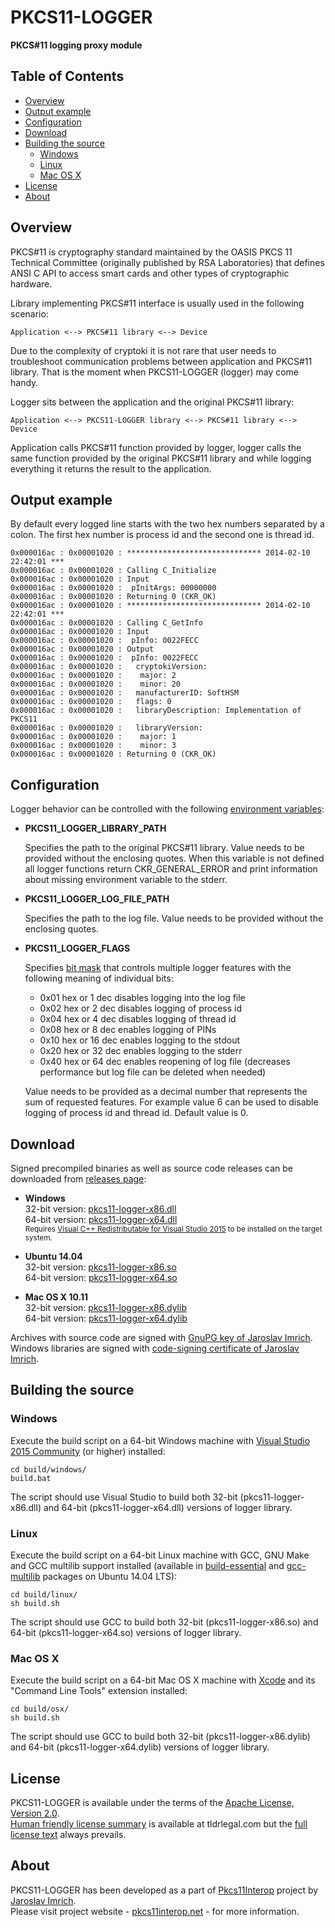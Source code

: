 PKCS11-LOGGER
=============
**PKCS#11 logging proxy module**

## Table of Contents

* [Overview](#overview)
* [Output example](#output-example)
* [Configuration](#configuration)
* [Download](#download)
* [Building the source](#building-the-source)
  * [Windows](#windows)
  * [Linux](#linux)
  * [Mac OS X](#mac-os-x)
* [License](#license)
* [About](#about)

## Overview

PKCS#11 is cryptography standard maintained by the OASIS PKCS 11 Technical Committee (originally published by RSA Laboratories) that defines ANSI C API to access smart cards and other types of cryptographic hardware.

Library implementing PKCS#11 interface is usually used in the following scenario:

	Application <--> PKCS#11 library <--> Device

Due to the complexity of cryptoki it is not rare that user needs to troubleshoot communication problems between application and PKCS#11 library. That is the moment when PKCS11-LOGGER (logger) may come handy.

Logger sits between the application and the original PKCS#11 library:

	Application <--> PKCS11-LOGGER library <--> PKCS#11 library <--> Device

Application calls PKCS#11 function provided by logger, logger calls the same function provided by the original PKCS#11 library and while logging everything it returns the result to the application.

## Output example

By default every logged line starts with the two hex numbers separated by a colon. The first hex number is process id and the second one is thread id.

	0x000016ac : 0x00001020 : ****************************** 2014-02-10 22:42:01 ***
	0x000016ac : 0x00001020 : Calling C_Initialize
	0x000016ac : 0x00001020 : Input
	0x000016ac : 0x00001020 :  pInitArgs: 00000000
	0x000016ac : 0x00001020 : Returning 0 (CKR_OK)
	0x000016ac : 0x00001020 : ****************************** 2014-02-10 22:42:01 ***
	0x000016ac : 0x00001020 : Calling C_GetInfo
	0x000016ac : 0x00001020 : Input
	0x000016ac : 0x00001020 :  pInfo: 0022FECC
	0x000016ac : 0x00001020 : Output
	0x000016ac : 0x00001020 :  pInfo: 0022FECC
	0x000016ac : 0x00001020 :   cryptokiVersion:
	0x000016ac : 0x00001020 :    major: 2
	0x000016ac : 0x00001020 :    minor: 20
	0x000016ac : 0x00001020 :   manufacturerID: SoftHSM                         
	0x000016ac : 0x00001020 :   flags: 0
	0x000016ac : 0x00001020 :   libraryDescription: Implementation of PKCS11        
	0x000016ac : 0x00001020 :   libraryVersion:
	0x000016ac : 0x00001020 :    major: 1
	0x000016ac : 0x00001020 :    minor: 3
	0x000016ac : 0x00001020 : Returning 0 (CKR_OK)

## Configuration

Logger behavior can be controlled with the following [environment variables](http://en.wikipedia.org/wiki/Environment_variable):

* **PKCS11_LOGGER_LIBRARY_PATH**

  Specifies the path to the original PKCS#11 library. Value needs to be provided without the enclosing quotes. When this variable is not defined all logger functions return CKR_GENERAL_ERROR and print information about missing environment variable to the stderr.

* **PKCS11_LOGGER_LOG_FILE_PATH**

  Specifies the path to the log file. Value needs to be provided without the enclosing quotes.

* **PKCS11_LOGGER_FLAGS**

  Specifies [bit mask](http://en.wikipedia.org/wiki/Mask_(computing)) that controls multiple logger features with the following meaning of individual bits:
  
  * 0x01 hex or 1 dec disables logging into the log file
  * 0x02 hex or 2 dec disables logging of process id
  * 0x04 hex or 4 dec disables logging of thread id
  * 0x08 hex or 8 dec enables logging of PINs
  * 0x10 hex or 16 dec enables logging to the stdout
  * 0x20 hex or 32 dec enables logging to the stderr
  * 0x40 hex or 64 dec enables reopening of log file (decreases performance but log file can be deleted when needed)

  Value needs to be provided as a decimal number that represents the sum of requested features. For example value 6 can be used to disable logging of process id and thread id. Default value is 0.

## Download

Signed precompiled binaries as well as source code releases can be downloaded from [releases page](https://github.com/Pkcs11Interop/pkcs11-logger/releases):

 * **Windows**  
   32-bit version: [pkcs11-logger-x86.dll](https://github.com/Pkcs11Interop/pkcs11-logger/releases/download/v2.2.0/pkcs11-logger-x86.dll)  
   64-bit version: [pkcs11-logger-x64.dll](https://github.com/Pkcs11Interop/pkcs11-logger/releases/download/v2.2.0/pkcs11-logger-x64.dll)  
   <sub>Requires [Visual C++ Redistributable for Visual Studio 2015](http://www.microsoft.com/en-us/download/details.aspx?id=48145) to be installed on the target system.</sub>
   
 * **Ubuntu 14.04**  
   32-bit version: [pkcs11-logger-x86.so](https://github.com/Pkcs11Interop/pkcs11-logger/releases/download/v2.2.0/pkcs11-logger-x86.so)  
   64-bit version: [pkcs11-logger-x64.so](https://github.com/Pkcs11Interop/pkcs11-logger/releases/download/v2.2.0/pkcs11-logger-x64.so)
   
 * **Mac OS X 10.11**  
   32-bit version: [pkcs11-logger-x86.dylib](https://github.com/Pkcs11Interop/pkcs11-logger/releases/download/v2.2.0/pkcs11-logger-x86.dylib)  
   64-bit version: [pkcs11-logger-x64.dylib](https://github.com/Pkcs11Interop/pkcs11-logger/releases/download/v2.2.0/pkcs11-logger-x64.dylib)

Archives with source code are signed with [GnuPG key of Jaroslav Imrich](https://www.jimrich.sk/crypto/).  
Windows libraries are signed with [code-signing certificate of Jaroslav Imrich](https://www.jimrich.sk/crypto/).

## Building the source

### Windows

Execute the build script on a 64-bit Windows machine with [Visual Studio 2015 Community](https://www.visualstudio.com/products/visual-studio-community-vs) (or higher) installed:

	cd build/windows/
	build.bat
	
The script should use Visual Studio to build both 32-bit (pkcs11-logger-x86.dll) and 64-bit (pkcs11-logger-x64.dll) versions of logger library.

### Linux

Execute the build script on a 64-bit Linux machine with GCC, GNU Make and GCC multilib support installed (available in [build-essential](http://packages.ubuntu.com/trusty/build-essential) and [gcc-multilib](http://packages.ubuntu.com/trusty/gcc-multilib) packages on Ubuntu 14.04 LTS):

	cd build/linux/
	sh build.sh

The script should use GCC to build both 32-bit (pkcs11-logger-x86.so) and 64-bit (pkcs11-logger-x64.so) versions of logger library.

### Mac OS X

Execute the build script on a 64-bit Mac OS X machine with [Xcode](https://developer.apple.com/xcode/) and its "Command Line Tools" extension installed:

	cd build/osx/
	sh build.sh

The script should use GCC to build both 32-bit (pkcs11-logger-x86.dylib) and 64-bit (pkcs11-logger-x64.dylib) versions of logger library.

## License

PKCS11-LOGGER is available under the terms of the [Apache License, Version 2.0](http://www.apache.org/licenses/LICENSE-2.0).  
[Human friendly license summary](https://www.tldrlegal.com/l/apache2) is available at tldrlegal.com but the [full license text](LICENSE.md) always prevails.

## About

PKCS11-LOGGER has been developed as a part of [Pkcs11Interop](http://www.pkcs11interop.net/) project by [Jaroslav Imrich](http://www.jimrich.sk/).  
Please visit project website - [pkcs11interop.net](http://www.pkcs11interop.net) - for more information.
